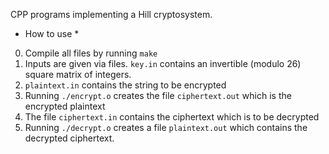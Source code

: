 CPP programs implementing a Hill cryptosystem. 

* How to use *
0. Compile all files by running `make`
1. Inputs are given via files. `key.in` contains an invertible (modulo 26) square matrix of integers. 
2. `plaintext.in` contains the string to be encrypted
3. Running `./encrypt.o` creates the file `ciphertext.out` which is the encrypted plaintext
4. The file `ciphertext.in` contains the ciphertext which is to be decrypted
5. Running `./decrypt.o` creates a file `plaintext.out` which contains the decrypted ciphertext.
